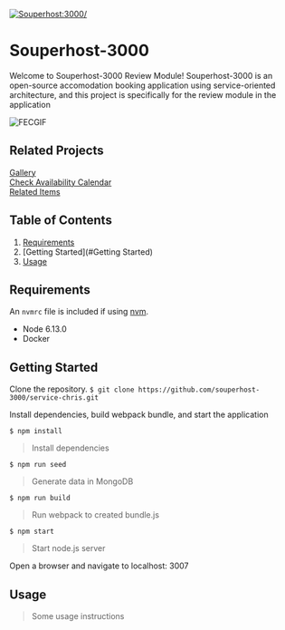 [![Souperhost:3000/](https://circleci.com/gh/souperhost-3000/service-chris.svg?style=svg)](https://github.com/souperhost-3000/service-chris)
# Souperhost-3000
Welcome to Souperhost-3000 Review Module! Souperhost-3000 is an open-source accomodation booking application using service-oriented architecture, and this project is specifically for the review module in the application

![FECGIF](./FEC(Chris).gif)

## Related Projects
[Gallery](https://github.com/souperhost-3000/service-eric)\
[Check Availability Calendar](https://github.com/souperhost-3000/service-day-glow)\
[Related Items](https://github.com/souperhost-3000/service-dannyhannyford)

## Table of Contents

1. [Requirements](#requirements)
1. [Getting Started](#Getting Started)
1. [Usage](#Usage)

## Requirements

An `nvmrc` file is included if using [nvm](https://github.com/creationix/nvm).

- Node 6.13.0
- Docker

## Getting Started
Clone the repository.
`$ git clone https://github.com/souperhost-3000/service-chris.git`

Install dependencies, build webpack bundle, and start the application

`$ npm install`
> Install dependencies

`$ npm run seed`
> Generate data in MongoDB

`$ npm run build`
> Run webpack to created bundle.js

`$ npm start`
> Start node.js server

Open a browser and navigate to localhost: 3007

## Usage

> Some usage instructions

